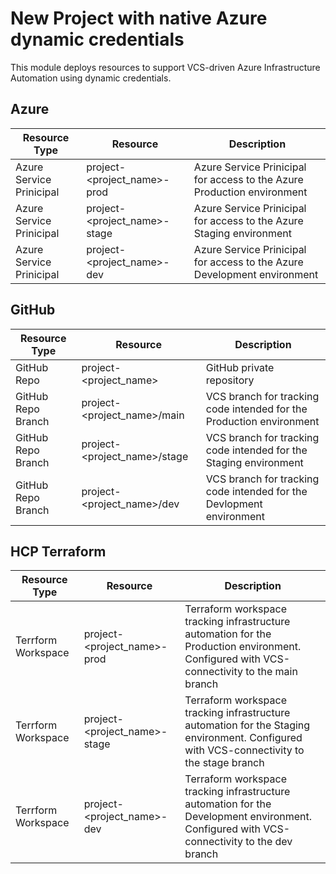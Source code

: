 # New Project with native Azure dynamic credentials

This module deploys resources to support VCS-driven Azure Infrastructure Automation using dynamic credentials.

## Azure

| Resource Type | Resource | Description |
|---------------|----------|-------------|
| Azure Service Prinicipal | project-<project_name>-prod | Azure Service Prinicipal for access to the Azure Production environment |
| Azure Service Prinicipal | project-<project_name>-stage | Azure Service Prinicipal for access to the Azure Staging environment |
| Azure Service Prinicipal | project-<project_name>-dev | Azure Service Prinicipal for access to the Azure Development environment |

## GitHub

| Resource Type | Resource | Description |
|---------------|----------|-------------|
| GitHub Repo | project-<project_name> | GitHub private repository |
| GitHub Repo Branch | project-<project_name>/main | VCS branch for tracking code intended for the Production environment |
| GitHub Repo Branch | project-<project_name>/stage | VCS branch for tracking code intended for the Staging environment |
| GitHub Repo Branch | project-<project_name>/dev | VCS branch for tracking code intended for the Devlopment environment |

## HCP Terraform

| Resource Type | Resource | Description |
|---------------|----------|-------------|
| Terrform Workspace | project-<project_name>-prod | Terraform workspace tracking infrastructure automation for the Production environment. Configured with VCS-connectivity to the main branch  |
| Terrform Workspace | project-<project_name>-stage | Terraform workspace tracking infrastructure automation for the Staging environment. Configured with VCS-connectivity to the stage branch  |
| Terrform Workspace | project-<project_name>-dev | Terraform workspace tracking infrastructure automation for the Development environment. Configured with VCS-connectivity to the dev branch  |